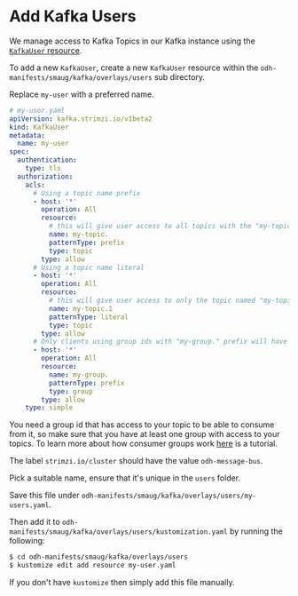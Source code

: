 # Add Kafka Users

We manage access to Kafka Topics in our Kafka instance using the [`KafkaUser` resource][1].

To add a new `KafkaUser`, create a new `KafkaUser` resource within the `odh-manifests/smaug/kafka/overlays/users` sub directory.

Replace `my-user` with a preferred name.

```yaml
# my-user.yaml
apiVersion: kafka.strimzi.io/v1beta2
kind: KafkaUser
metadata:
  name: my-user
spec:
  authentication:
    type: tls
  authorization:
    acls:
      # Using a topic name prefix
      - host: '*'
        operation: All
        resource:
          # this will give user access to all topics with the "my-topic." prefix
          name: my-topic.
          patternType: prefix
          type: topic
        type: allow
      # Using a topic name literal
      - host: '*'
        operation: All
        resource:
          # this will give user access to only the topic named "my-topic.1"
          name: my-topic.1
          patternType: literal
          type: topic
        type: allow
      # Only clients using group ids with "my-group." prefix will have access to the topics
      - host: '*'
        operation: All
        resource:
          name: my-group.
          patternType: prefix
          type: group
        type: allow
    type: simple
```
You need a group id that has access to your topic to be able to consume from it, so make sure that you have at least one group with access to your topics.
To learn more about how consumer groups work [here][2] is a tutorial.

The label `strimzi.io/cluster` should have the value `odh-message-bus`.

Pick a suitable name, ensure that it's unique in the `users` folder.

Save this file under `odh-manifests/smaug/kafka/overlays/users/my-users.yaml`.

Then add it to `odh-manifests/smaug/kafka/overlays/users/kustomization.yaml` by running the following:

```bash
$ cd odh-manifests/smaug/kafka/overlays/users
$ kustomize edit add resource my-user.yaml
```

If you don't have `kustomize` then simply add this file manually.

[1]: https://strimzi.io/docs/operators/0.22.1/using.html#type-KafkaUser-reference
[2]: https://www.tutorialspoint.com/apache_kafka/apache_kafka_consumer_group_example.htm
